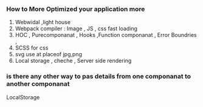 ### How to More Optimized your application more  
1. Webwidal ,light house 
2. Webpack compiler : Image , JS , css fast loading
3. HOC , Purecomponanat , Hooks ,Function componanat ,  Error Boundries , 
4. SCSS for css
5. svg use at placeof jpg,png 
6. Local storage , cheche , Server side rendering 

### is there any other way to pas details from one componanat to another componanat 
LocalStorage 